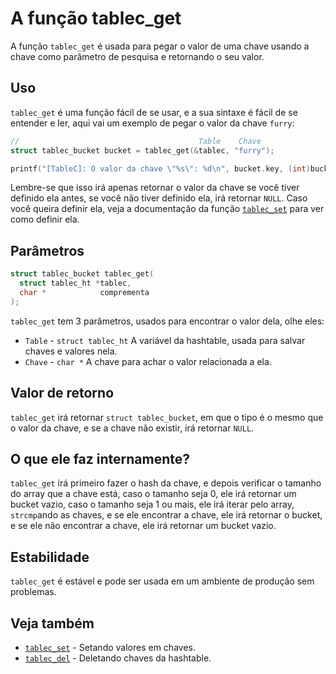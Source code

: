 # A função tablec_get

A função `tablec_get` é usada para pegar o valor de uma chave usando a chave como parâmetro de pesquisa e retornando o seu valor.

## Uso

`tablec_get` é uma função fácil de se usar, e a sua sintaxe é fácil de se entender e ler, aqui vai um exemplo de pegar o valor da chave `furry`:

```c
//                                        Table    Chave
struct tablec_bucket bucket = tablec_get(&tablec, "furry");

printf("[TableC]: O valor da chave \"%s\": %d\n", bucket.key, (int)bucket.value);
```

Lembre-se que isso irá apenas retornar o valor da chave se você tiver definido ela antes, se você não tiver definido ela, irá retornar `NULL`. Caso você queira definir ela, veja a documentação da função [`tablec_set`](tablec_set.md) para ver como definir ela.

## Parâmetros

```c
struct tablec_bucket tablec_get(
  struct tablec_ht *tablec,
  char *            comprementa
);
```

`tablec_get` tem 3 parâmetros, usados para encontrar o valor dela, olhe eles:

*  `Table`       - `struct tablec_ht` A variável da hashtable, usada para salvar chaves e valores nela.
*  `Chave`       - `char *`           A chave para achar o valor relacionada a ela.

## Valor de retorno

`tablec_get` irá retornar `struct tablec_bucket`, em que o tipo é o mesmo que o valor da chave, e se a chave não existir, irá retornar `NULL`.

## O que ele faz internamente?

`tablec_get` irá primeiro fazer o hash da chave, e depois verificar o tamanho do array que a chave está, caso o tamanho seja 0, ele irá retornar um bucket vazio, caso o tamanho seja 1 ou mais, ele irá iterar pelo array, `strcmp`ando as chaves, e se ele encontrar a chave, ele irá retornar o bucket, e se ele não encontrar a chave, ele irá retornar um bucket vazio.

## Estabilidade

`tablec_get` é estável e pode ser usada em um ambiente de produção sem problemas.

## Veja também

*  [`tablec_set`](tablec_set.md) - Setando valores em chaves.
*  [`tablec_del`](tablec_del.md) - Deletando chaves da hashtable.
